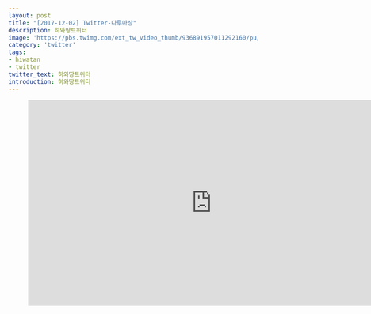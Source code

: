 ```yaml
---
layout: post
title: "[2017-12-02] Twitter-다루마상"
description: 히와땅트위터
image: 'https://pbs.twimg.com/ext_tw_video_thumb/936891957011292160/pu/img/tUdkRIbfihs1pBll.jpg'
category: 'twitter'
tags:
- hiwatan
- twitter
twitter_text: 히와땅트위터
introduction: 히와땅트위터
---
```

<figure class="video_container">
<iframe width="740" height="416" src="https://serviceapi.nmv.naver.com/flash/convertIframeTag.nhn?vid=46E61DB59A703639A2DD343B1734C0A7D68A&outKey=V128902b8740698817da63b6be189e4d15a915b918dc8afed2f133b6be189e4d15a91" frameborder="no" scrolling="no" webkitallowfullscreen mozallowfullscreen allowfullscreen></iframe>
</figure>
